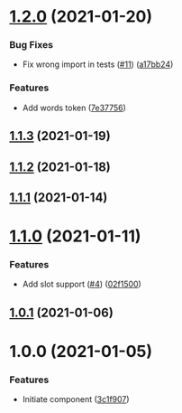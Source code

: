 # [1.2.0](https://github.com/untemps/svelte-readotron/compare/v1.1.3...v1.2.0) (2021-01-20)


### Bug Fixes

* Fix wrong import in tests ([#11](https://github.com/untemps/svelte-readotron/issues/11)) ([a17bb24](https://github.com/untemps/svelte-readotron/commit/a17bb246fef75704f4dc230d88756526b962c703))


### Features

* Add words token ([7e37756](https://github.com/untemps/svelte-readotron/commit/7e377562e149957ac700d6f8bc34c07dadf6fbe7))

## [1.1.3](https://github.com/untemps/svelte-readotron/compare/v1.1.2...v1.1.3) (2021-01-19)

## [1.1.2](https://github.com/untemps/svelte-readotron/compare/v1.1.1...v1.1.2) (2021-01-18)

## [1.1.1](https://github.com/untemps/svelte-readotron/compare/v1.1.0...v1.1.1) (2021-01-14)

# [1.1.0](https://github.com/untemps/svelte-readotron/compare/v1.0.1...v1.1.0) (2021-01-11)


### Features

* Add slot support ([#4](https://github.com/untemps/svelte-readotron/issues/4)) ([02f1500](https://github.com/untemps/svelte-readotron/commit/02f1500ca2d71bf77389812c26ce3a35e3b375e6))

## [1.0.1](https://github.com/untemps/svelte-readotron/compare/v1.0.0...v1.0.1) (2021-01-06)

# 1.0.0 (2021-01-05)


### Features

* Initiate component ([3c1f907](https://github.com/untemps/svelte-readotron/commit/3c1f907180d0998be37a6b8c49f7c999b0b837a1))
